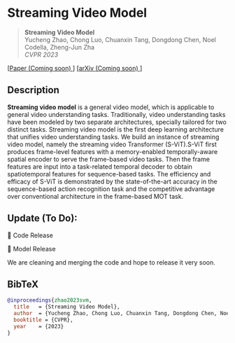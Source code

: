 # Streaming Video Model

> **Streaming Video Model** <br>
> Yucheng Zhao, Chong Luo, Chuanxin Tang, Dongdong Chen, Noel Codella, Zheng-Jun Zha <br>
> *CVPR 2023* <br>

[[Paper (Coming soon) ](https://github.com/yuzhms/Streaming-Video-Model)] 
[[arXiv (Coming soon) ](https://github.com/yuzhms/Streaming-Video-Model)] 


## Description   

**Streaming video model** is a general video model, which is applicable to general video understanding tasks. Traditionally, video understanding tasks have been modeled by two separate architectures, specially tailored for two distinct tasks. Streaming video model is the first deep learning architecture that unifies video understanding tasks. We build an instance of streaming video model, namely the streaming video Transformer (S-ViT).S-ViT first produces frame-level features with a memory-enabled temporally-aware spatial encoder to serve the frame-based video tasks. Then the
frame features are input into a task-related temporal decoder to obtain spatiotemporal features for sequence-based tasks. The efficiency and efficacy of S-ViT is demonstrated by the state-of-the-art accuracy in the sequence-based action recognition task and the competitive advantage over conventional architecture in the frame-based MOT task. 

## Update (To Do):

<!-- :white_check_mark: Update SNGAN   -->
:black_square_button: Code Release

:black_square_button: Model Release

We are cleaning and merging the code and hope to release it very soon.



## BibTeX

```bibtex
@inproceedings{zhao2023svm,
  title   = {Streaming Video Model},
  author  = {Yucheng Zhao, Chong Luo, Chuanxin Tang, Dongdong Chen, Noel Codella, Zheng-Jun Zha},
  booktitle = {CVPR},
  year    = {2023}
}
```

  
